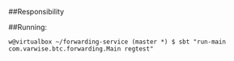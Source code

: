##Responsibility



##Running:

```
w@virtualbox ~/forwarding-service (master *) $ sbt "run-main com.varwise.btc.forwarding.Main regtest"
```
